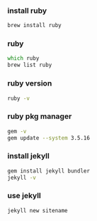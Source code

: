 ### install ruby
```zsh
brew install ruby
```

### ruby
```zsh
which ruby
brew list ruby
```

### ruby version
```zsh
ruby -v
```

### ruby pkg manager
```zsh
gem -v
gem update --system 3.5.16 
```

### install jekyll
```zsh
gem install jekyll bundler
jekyll -v
```

### use jekyll
```zsh
jekyll new sitename
```
